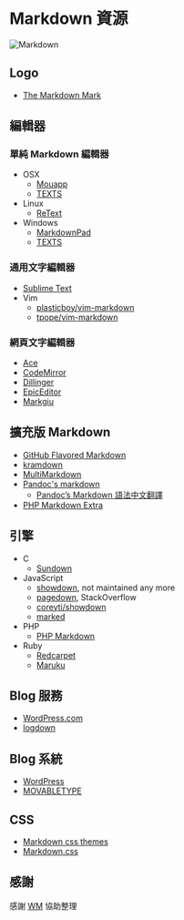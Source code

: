 Markdown 資源
==================
![Markdown](http://markdown.tw/images/208x128.png)

Logo
----

* [The Markdown Mark](http://dcurt.is/the-markdown-mark)

編輯器
-----

### 單純 Markdown 編輯器
* OSX
  * [Mouapp](http://mouapp.com/)
  * [TEXTS](http://www.texts.io/)
* Linux
  * [ReText](http://sourceforge.net/p/retext/home/ReText/)
* Windows
  * [MarkdownPad](http://markdownpad.com/)
  * [TEXTS](http://www.texts.io/)

### 通用文字編輯器 
* [Sublime Text](http://www.sublimetext.com/)
* Vim
  * [plasticboy/vim-markdown](https://github.com/plasticboy/vim-markdown)
  * [tpope/vim-markdown](https://github.com/tpope/vim-markdown)

### 網頁文字編輯器
* [Ace](http://ace.ajax.org/)
* [CodeMirror](http://codemirror.net/)
* [Dillinger](http://dillinger.io/)
* [EpicEditor](http://oscargodson.github.io/EpicEditor/)
* [Markgiu](https://github.com/bianchimro/markgiu)

擴充版 Markdown
--------------
* [GitHub Flavored Markdown](https://help.github.com/articles/github-flavored-markdown)
* [kramdown](http://kramdown.rubyforge.org/quickref.html#headers)
* [MultiMarkdown](http://fletcherpenney.net/multimarkdown/)
* [Pandoc's markdown](http://johnmacfarlane.net/pandoc/README.html#pandocs-markdown)
  * [Pandoc’s Markdown 語法中文翻譯](http://pages.tzengyuxio.me/pandoc/) 
* [PHP Markdown Extra](http://michelf.ca/projects/php-markdown/extra/)

引擎
----
* C
  * [Sundown](https://github.com/vmg/sundown) 
* JavaScript
  * [showdown](https://github.com/cky/wmd), not maintained any more
  * [pagedown](https://code.google.com/p/pagedown/), StackOverflow
  * [coreyti/showdown](https://github.com/coreyti/showdown)
  * [marked](https://github.com/chjj/marked)
* PHP
  * [PHP Markdown](http://michelf.ca/projects/php-markdown/)
* Ruby
  * [Redcarpet](https://github.com/vmg/redcarpet) 
  * [Maruku](https://github.com/bhollis/maruku)

Blog 服務
---------

* [WordPress.com](http://wordpress.com/)
* [logdown](http://logdown.com/)

Blog 系統
---------
* [WordPress](http://wordpress.org/)
* [MOVABLETYPE](http://www.movabletype.org/)

CSS
---
* [Markdown css themes](http://jasonm23.github.io/markdown-css-themes/)
* [Markdown.css](http://mrcoles.com/demo/markdown-css/)

感謝
----

感謝 [WM](http://kidwm.net/) 協助整理
